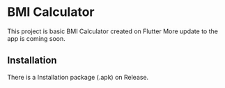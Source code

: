 # BMI Calculator 

This project is basic BMI Calculator created on Flutter
More update to the app is coming soon.

## Installation

There is a Installation package (.apk) on Release.